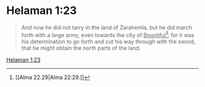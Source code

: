 # Helaman 1:23

> And now he did not tarry in the land of Zarahemla, but he did march forth with a large army, even towards the city of <u>Bountiful</u>[^a]; for it was his determination to go forth and cut his way through with the sword, that he might obtain the north parts of the land.

[Helaman 1:23](https://www.churchofjesuschrist.org/study/scriptures/bofm/hel/1?lang=eng&id=p23#p23)


[^a]: [[Alma 22.29|Alma 22:29.]]
